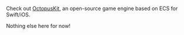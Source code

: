 Check out [OctopusKit](http://github.com/invadingoctopus/octopuskit), an open-source game engine based on ECS for Swift/iOS.

Nothing else here for now!